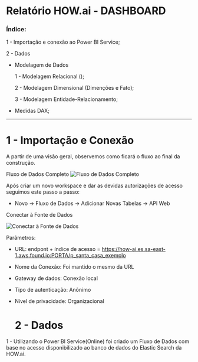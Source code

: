 # Relatório HOW.ai - DASHBOARD

### Índice:

1 - Importação e conexão ao Power BI Service;

2 - Dados
  *	Modelagem de Dados
  
      1 - Modelagem Relacional ();
  
      2 - Modelagem Dimensional (Dimenções e Fato);
  
      3 - Modelagem Entidade-Relacionamento;
  *	Medidas DAX;

___

# 1 - Importação e Conexão

A partir de uma visão geral, observemos como ficará o fluxo ao final da construção.

Fluxo de Dados Completo
![Fluxo de Dados Completo](https://github.com/fuculo/Engenharia-de-Dados/assets/138727304/e86abfb7-19fa-4456-91c4-387f8aa58307)

Após criar um novo workspace e dar as devidas autorizações de acesso seguimos este passo a passo:
* Novo -> Fluxo de Dados -> Adicionar Novas Tabelas -> API Web



Conectar à Fonte de Dados

![Conectar à Fonte de Dados](https://github.com/fuculo/Engenharia-de-Dados/assets/138727304/8c5e3fe6-6401-40f1-8463-b4ac99b06180)


Parâmetros:
* URL: endpont + índice de acesso = https://how-ai.es.sa-east-1.aws.found.io:PORTA/p_santa_casa_exemplo
* Nome da Conexão: Foi mantido o mesmo da URL
* Gateway de dados: Conexão local
* Tipo de autenticação: Anônimo
* Nível de privacidade: Organizacional

  # 2 - Dados


1 - Utilizando o Power BI Service(Online) foi criado um Fluxo de Dados com base no acesso disponibilizado ao banco de dados do Elastic Search da HOW.ai.
